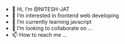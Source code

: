 - 👋 Hi, I’m @NITESH-JAT
- 👀 I’m interested in frontend web developing 
- 🌱 I’m currently learning javscript
- 💞️ I’m looking to collaborate on ...
- 📫 How to reach me ...

<!---
NITESH-JAT/NITESH-JAT is a ✨ special ✨ repository because its `README.md` (this file) appears on your GitHub profile.
You can click the Preview link to take a look at your changes.
--->
